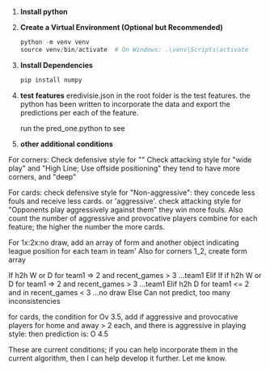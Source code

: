 1. **Install python**

2. **Create a Virtual Environment (Optional but Recommended)**
   
   ```powershell
   python -m venv venv
   source venv/bin/activate  # On Windows: .\venv\Scripts\activate
   ```
   
3. **Install Dependencies**
   
   ```bash
   pip install numpy
   ```
   
4. **test features**
   eredivisie.json in the root folder is the test features. the python has been written to incorporate the data and export the predictions per each of the feature.

   run the pred_one.python to see

5. **other additional conditions**
    


For corners: Check defensive style for "" Check attacking style for "wide play" and "High Line; Use offside positioning" they tend to have more corners, and "deep"

For cards: check defensive style for "Non-aggressive": they concede less fouls and receive less cards. or 'aggressive'. check attacking style for "Opponents play aggressively against them" they win more fouls. Also count the number of aggressive and provocative players combine for each feature; the higher the number the more cards.

For 1x:2x:no draw, add an array of form and another object indicating league position for each team in team'
Also for corners 1_2, create form array

If h2h W or D for team1 => 2 and recent_games > 3 ...team1 
Elif
If if h2h W or D for team1 => 2 and recent_games > 3 ...team1 
Elif 
h2h D for team1 <= 2 and in recent_games < 3 ...no draw
Else
Can not predict, too many inconsistencies

for cards, the condition for Ov 3.5, add if aggressive and provocative players for home and away > 2 each, and there is aggressive in playing style: then prediction is: O 4.5

These are current conditions; if you can help incorporate them in the current algorithm, then I can help develop it further. Let me know.